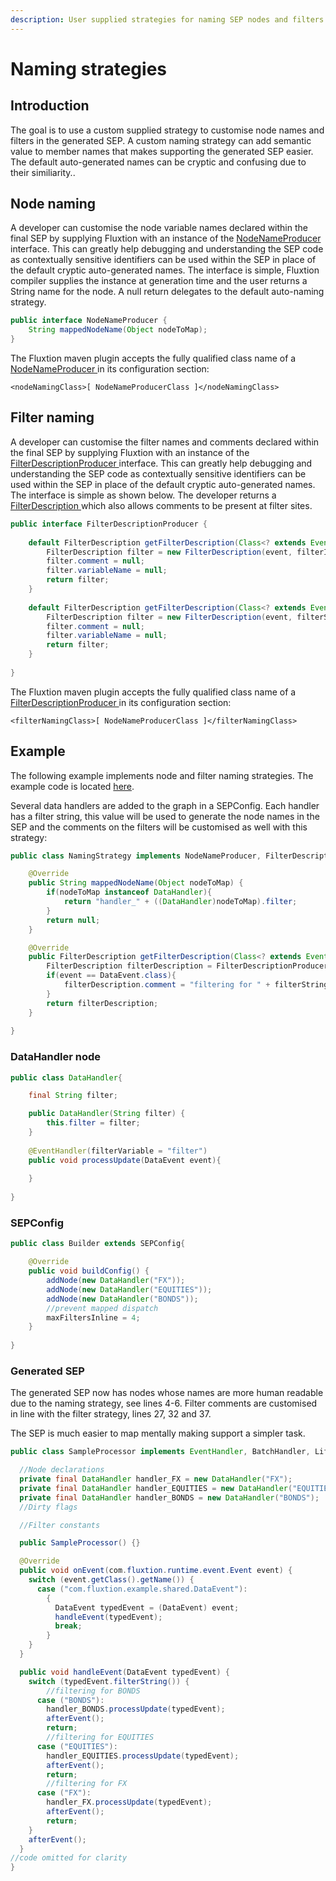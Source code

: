 ```yaml
---
description: User supplied strategies for naming SEP nodes and filters
---
```


# Naming strategies

## Introduction

The goal is to use a custom supplied strategy to customise node names and filters in the generated SEP. A custom naming strategy can add semantic value to member names that makes supporting the generated SEP easier. The default auto-generated names can be cryptic and confusing due to their similiarity..

## Node naming

A developer can customise the node variable names declared within the final SEP by supplying Fluxtion with an instance of the [NodeNameProducer ](https://github.com/v12technology/fluxtion/blob/master/builder/src/main/java/com/fluxtion/api/generation/NodeNameProducer.java)interface. This can greatly help debugging and understanding the SEP code as contextually sensitive identifiers can be used within the SEP in place of the default cryptic auto-generated names. The interface is simple, Fluxtion compiler supplies the instance at generation time and the user returns a String name for the node. A null return delegates to the default auto-naming strategy.

```java
public interface NodeNameProducer {
    String mappedNodeName(Object nodeToMap);
}
```

 The Fluxtion maven plugin accepts the fully qualified class name of a [NodeNameProducer ](https://github.com/v12technology/fluxtion/blob/master/builder/src/main/java/com/fluxtion/api/generation/NodeNameProducer.java)in its configuration section:

```markup
<nodeNamingClass>[ NodeNameProducerClass ]</nodeNamingClass>
```

## Filter naming

 A developer can customise the filter names and comments declared within the final SEP by supplying Fluxtion with an instance of the [FilterDescriptionProducer ](https://github.com/v12technology/fluxtion/blob/master/builder/src/main/java/com/fluxtion/api/generation/FilterDescriptionProducer.java)interface. This can greatly help debugging and understanding the SEP code as contextually sensitive identifiers can be used within the SEP in place of the default cryptic auto-generated names. The interface is simple as shown below. The developer returns a [FilterDescription ](https://github.com/v12technology/fluxtion/blob/master/builder/src/main/java/com/fluxtion/api/generation/FilterDescription.java)which also allows comments to be present at filter sites.

```java
public interface FilterDescriptionProducer {
     
    default FilterDescription getFilterDescription(Class<? extends Event> event, int filterId){
        FilterDescription filter = new FilterDescription(event, filterId);
        filter.comment = null;
        filter.variableName = null;
        return filter;
    }
     
    default FilterDescription getFilterDescription(Class<? extends Event> event, String filterString){
        FilterDescription filter = new FilterDescription(event, filterString);
        filter.comment = null;
        filter.variableName = null;
        return filter;
    }
     
}
```

 The Fluxtion maven plugin accepts the fully qualified class name of a [FilterDescriptionProducer ](https://github.com/v12technology/fluxtion/blob/master/builder/src/main/java/com/fluxtion/api/generation/FilterDescription.java)in its configuration section:

```markup
<filterNamingClass>[ NodeNameProducerClass ]</filterNamingClass>
```

## Example

The following example implements node and filter naming strategies. The example code is located [here](https://github.com/v12technology/fluxtion/tree/master/examples/documentation-examples/src/main/java/com/fluxtion/example/core/outstyle/naming).

Several data handlers are added to the graph in a SEPConfig. Each handler has a filter string, this value will be used to generate the node names in the SEP and the comments on the filters will be customised as well with this strategy:

```java
public class NamingStrategy implements NodeNameProducer, FilterDescriptionProducer{

    @Override
    public String mappedNodeName(Object nodeToMap) {
        if(nodeToMap instanceof DataHandler){
            return "handler_" + ((DataHandler)nodeToMap).filter;
        }
        return null;
    }

    @Override
    public FilterDescription getFilterDescription(Class<? extends Event> event, String filterString) {
        FilterDescription filterDescription = FilterDescriptionProducer.super.getFilterDescription(event, filterString); 
        if(event == DataEvent.class){
            filterDescription.comment = "filtering for " + filterString;
        }
        return filterDescription;
    }
    
}
```

### DataHandler node

```java
public class DataHandler{

    final String filter;

    public DataHandler(String filter) {
        this.filter = filter;
    }
    
    @EventHandler(filterVariable = "filter")
    public void processUpdate(DataEvent event){
        
    }
    
}
```

### SEPConfig

```java
public class Builder extends SEPConfig{

    @Override
    public void buildConfig() {
        addNode(new DataHandler("FX"));
        addNode(new DataHandler("EQUITIES"));
        addNode(new DataHandler("BONDS"));
        //prevent mapped dispatch
        maxFiltersInline = 4;
    }
    
}
```

### Generated SEP

The generated SEP now has nodes whose names are more human readable due to the naming strategy, see lines 4-6. Filter comments are customised in line with the filter strategy, lines 27, 32 and 37.

The SEP is much easier to map mentally making support a simpler task.

```java
public class SampleProcessor implements EventHandler, BatchHandler, Lifecycle {

  //Node declarations
  private final DataHandler handler_FX = new DataHandler("FX");
  private final DataHandler handler_EQUITIES = new DataHandler("EQUITIES");
  private final DataHandler handler_BONDS = new DataHandler("BONDS");
  //Dirty flags

  //Filter constants

  public SampleProcessor() {}

  @Override
  public void onEvent(com.fluxtion.runtime.event.Event event) {
    switch (event.getClass().getName()) {
      case ("com.fluxtion.example.shared.DataEvent"):
        {
          DataEvent typedEvent = (DataEvent) event;
          handleEvent(typedEvent);
          break;
        }
    }
  }

  public void handleEvent(DataEvent typedEvent) {
    switch (typedEvent.filterString()) {
        //filtering for BONDS
      case ("BONDS"):
        handler_BONDS.processUpdate(typedEvent);
        afterEvent();
        return;
        //filtering for EQUITIES
      case ("EQUITIES"):
        handler_EQUITIES.processUpdate(typedEvent);
        afterEvent();
        return;
        //filtering for FX
      case ("FX"):
        handler_FX.processUpdate(typedEvent);
        afterEvent();
        return;
    }
    afterEvent();
  }
//code omitted for clarity
}
```

